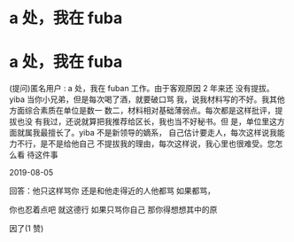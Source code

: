 # a 处，我在 fuba

# a 处，我在 fuba

(提问)匿名用户 : a 处，我在 fuban 工作。由于客观原因 2 年来还 没有提拔。yiba 当你小兄弟，但是每次喝了酒，就要破口骂 我，说我材料写的不好。我其他方面综合素质在单位是数一 数二，材料相对基础薄弱点。每次都是这样批评，提拔也没 有我过，还说就算把我推荐给区长，我也当不好秘书。但 是，单位里这方面就属我最擅长了。yiba 不是新领导的嫡系， 自己估计要走人，每次这样说我能力不行，是不是给他自己 不提拔我的理由，每次这样说，我心里也很难受。您怎么看 待这件事

2019-08-05

回答：他只这样骂你 还是和他走得近的人他都骂 如果都骂，

你也忍着点吧 就这德行 如果只骂你自己 那你得想想其中的原

因了(1 赞)